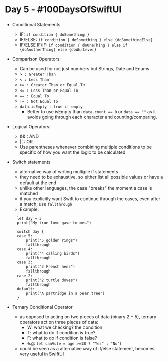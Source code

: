   # Day 5 - #100DaysOfSwiftUI
  
  ###
  
  - Conditional Statements 
    - IF: `if condition { doSomething }`
    - IF/ELSE: `if condition { doSomething } else {doSomethingElse}`
    - IF/ELSE IF/IF: `if condition { doOneThing } else if {doAnotherThing} else {doWhatever}`
    
  - Comparison Operators:
     - Can be used for not just numbers but Strings, Date and Enums
    - `> : Greater Than`
    - `< : Less Than`
    - `>= : Greater Than or Equal To`
    - `<= : Less Than or Equal To`
    - `== : Equal To`
    - `!= : Not Equal To`
    - `data.isEmpty : true if empty`
      - Better to use isEmpty than `data.count == 0` or `data == ""` as it avoids going through each character and counting/comparing.
      
  - Logical Operators:
    - && : AND
    - || : OR
    - Use parentheses whenever combining multiple conditions to be specific of how you want the logic to be calculated

  - Switch statements
    - alternative way of writing multiple if statements
    - they need to be exhaustive, so either list all possible values or have a default at the end
    - unlike other languages, the case "breaks" the moment a case is matched
    - if you explicitly want Swift to continue through the cases, even after a match, use `fallthrough`
    - Example: 
    ```
      let day = 3
      print("My true love gave to me…")

      switch day {
      case 5:
          print("5 golden rings")
          fallthrough
      case 4:
          print("4 calling birds")
          fallthrough
      case 3:
          print("3 French hens")
          fallthrough
      case 2:
          print("2 turtle doves")
          fallthrough
      default:
          print("A partridge in a pear tree")
      }
    ```

  - Ternary Conditional Operator
    - as opposed to acting on two pieces of data (binary 2 + 5), ternary operators act on three pieces of data:
      - W: what we checking? the condition
      - T: what to do if condition is true? 
      - F: what to do if condition is false? 
      - e.g:  `let canVote = age >=18 ? "Yes" : "No"`)  
    - could be seen as a alternative way of if/else statement, becomes very useful in SwiftUI
    
